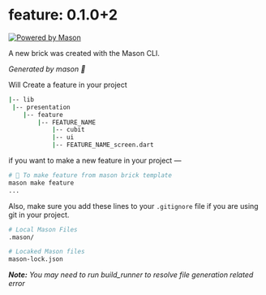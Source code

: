 # feature: 0.1.0+2

[![Powered by Mason](https://img.shields.io/endpoint?url=https%3A%2F%2Ftinyurl.com%2Fmason-badge)](https://github.com/felangel/mason)

A new brick was created with the Mason CLI.

_Generated by mason 🧱_

Will Create a feature in your project

```sh
|-- lib
 |-- presentation
    |-- feature
        |-- FEATURE_NAME
            |-- cubit
            |-- ui
            |-- FEATURE_NAME_screen.dart
```

if you want to make a new feature in your project —

```sh
# 🚀 To make feature from mason brick template
mason make feature
...
```

Also, make sure you add these lines to your `.gitignore` file if you are using git in your project.

```sh
# Local Mason Files
.mason/

# Locaked Mason files
mason-lock.json
```

_**Note:** You may need to run build_runner to resolve file generation related error_
